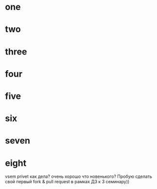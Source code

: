 # one
# two
# three
# four
# five
# six
# seven
# eight
vsem privet
как дела?
очень хорошо
что новенького?
Пробую сделать свой первый fork & pull request в рамках ДЗ к 3 семинару))
